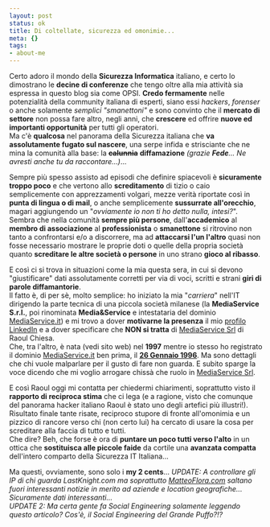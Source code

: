 ```yaml
--- 
layout: post
status: ok
title: Di coltellate, sicurezza ed omonimie...
meta: {}
tags: 
- about-me
---
```

Certo adoro il mondo della **Sicurezza Informatica** italiano, e certo lo dimostrano le **decine di conferenze** che tengo oltre alla mia attività sia espressa in questo blog sia come OPSI. **Credo fermamente** nelle potenzialità della community italiana di esperti, siano essi *hackers*, *forenser* o anche solamente *semplici "smanettoni"* e sono convinto che il **mercato di settore** non possa fare altro, negli anni, che **crescere** ed offrire **nuove ed importanti opportunità** per tutti gli operatori.  
Ma c'è **qualcosa** nel panorama della Sicurezza italiana che **va assolutamente fugato sul nascere**, una serpe infida e strisciante che ne mina la comunità alla base: la <s>**calunnia**</s> **diffamazione** *(grazie <b>Fede</b>... Ne avresti anche tu da raccontare...)*...  
  
Sempre più spesso assisto ad episodi che definire spiacevoli è **sicuramente troppo poco** e che vertono allo **screditamento** di tizio o caio semplicemente con apprezzamenti volgari, mezze verità riportate così in **punta di lingua o di mail**, o anche semplicemente **sussurrate all'orecchio**, magari aggiungendo un "*ovviamente io non ti ho detto nulla, intesi?*".  
Sembra che nella comunità **sempre più persone**, dall'**accademico** al **membro di associazione** al **professionista** o **smanettone** si ritrovino non tanto a confrontarsi e/o a discorrere, ma ad **attaccarsi l'un l'altro** quasi non fosse necessario mostrare le proprie doti o quelle della propria società quanto **screditare le altre società o persone** in uno strano **gioco al ribasso**.  
  
E così ci si trova in situazioni come la mia questa sera, in cui si devono "giustificare" dati assolutamente corretti per via di voci, scritti e strani **giri di parole diffamantorie**.  
Il fatto è, di per sè, molto semplice: ho iniziato la mia "*carriera*" nell'IT dirigendo la parte tecnica di una piccola società milanese (la **MediaService S.r.l.**, poi rinominata **Media&Service** e intestataria del dominio [MediaService.it](http://www.mediaservice.it)) e mi trovo a dover **motivarne la presenza** il mio [profilo LinkedIn](http://www.linkedin.com/in/matteoflora) e a dover specificare che **NON si tratta** di [MediaService Srl](http://www.mediaservice.net) di Raoul Chiesa.  
Che, tra l'altro, è nata (vedi sito web) nel **1997** mentre io stesso ho registrato il dominio [MediaService.it](http://www.mediaservice.it) ben prima, il **[26 Gennaio 1996](http://www.nic.it/mod/StatoReg/index.cgi?lang=it&dominio=mediaservice.it)**. Ma sono dettagli che chi vuole malparlare per il gusto di fare non guarda. E subito sparge la voce dicendo che mi voglio arrogare chissà che ruolo in [MediaService Srl](http://www.mediaservice.net).
  
E così Raoul oggi mi contatta per chiedermi chiarimenti, soprattutto visto il **rapporto di reciproca stima** che ci lega (e a ragione, visto che comunque del panorama hacker italiano Raoul è stato uno degli artefici più illustri!). Risultato finale tante risate, reciproco stupore di fronte all'omonimia e un pizzico di rancore verso chi (non certo lui) ha cercato di usare la cosa per screditare alla faccia di tutto e tutti.  
Che dire? Beh, che forse è ora di **puntare un poco tutti verso l'alto** in un ottica che **sostituisca alle piccole faide** da cortile una **avanzata compatta** dell'intero comparto della Sicurezza IT Italiana...  
  
Ma questi, ovviamente, sono solo i **my 2 cents**...
*UPDATE: A controllare gli IP di chi guarda LastKnight.com ma soprattutto [MatteoFlora.com](http://www.matteoflora.com) saltano fuori interessanti notizie in merito ad aziende e location geografiche... Sicuramente dati interessanti...*  
*UPDATE 2: Ma certa gente fa Social Engineering solamente leggendo questo articolo? Cos'è, il Social Engineering del Grande Puffo?!?* 
